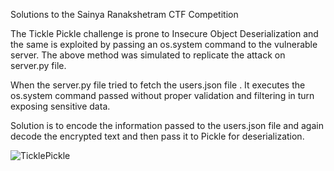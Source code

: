 Solutions to the Sainya Ranakshetram CTF Competition

The Tickle Pickle challenge is prone to Insecure Object Deserialization and the same is exploited by passing an os.system command to the vulnerable server.
The above method was simulated to replicate the attack on server.py file. 

When the server.py file tried to fetch the users.json file . It executes the os.system command passed without proper validation and filtering in turn exposing sensitive data. 

Solution is to encode the information passed to the users.json file and again decode the encrypted text and then pass it to Pickle for deserialization. 


![TicklePickle](https://user-images.githubusercontent.com/37340966/143296631-b7f73af9-6bba-452c-8279-b73bedd536d4.png)
